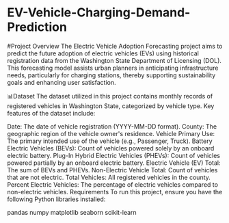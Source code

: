 # EV-Vehicle-Charging-Demand-Prediction
 #Project Overview
The Electric Vehicle Adoption Forecasting project aims to predict the future adoption of electric vehicles (EVs) using historical registration data from the Washington State Department of Licensing (DOL). This forecasting model assists urban planners in anticipating infrastructure needs, particularly for charging stations, thereby supporting sustainability goals and enhancing user satisfaction.

📊Dataset
The dataset utilized in this project contains monthly records of registered vehicles in Washington State, categorized by vehicle type. Key features of the dataset include:

Date: The date of vehicle registration (YYYY-MM-DD format).
County: The geographic region of the vehicle owner's residence.
Vehicle Primary Use: The primary intended use of the vehicle (e.g., Passenger, Truck).
Battery Electric Vehicles (BEVs): Count of vehicles powered solely by an onboard electric battery.
Plug-In Hybrid Electric Vehicles (PHEVs): Count of vehicles powered partially by an onboard electric battery.
Electric Vehicle (EV) Total: The sum of BEVs and PHEVs.
Non-Electric Vehicle Total: Count of vehicles that are not electric.
Total Vehicles: All registered vehicles in the county.
Percent Electric Vehicles: The percentage of electric vehicles compared to non-electric vehicles.
Requirements
To run this project, ensure you have the following Python libraries installed:

pandas
numpy
matplotlib
seaborn
scikit-learn
